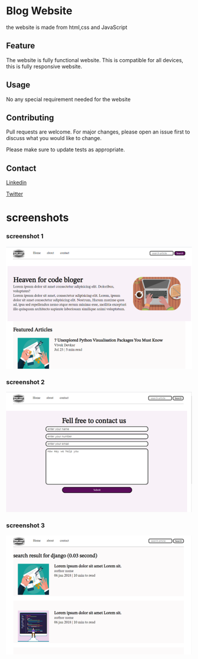 # Blog Website

the website is made from html,css and JavaScript

## Feature

The website is fully functional website.
This is compatible for all devices, this is fully responsive website.


## Usage

No any special requirement needed for the website

## Contributing
Pull requests are welcome. For major changes, please open an issue first to discuss what you would like to change.

Please make sure to update tests as appropriate.

## Contact
[Linkedin](https://www.linkedin.com/in/vivekdevkar123)

[Twitter](https://www.twitter.com/vivekdevkar123)

# screenshots

### screenshot 1
![screenshot](/screenshot/screenshot_01.png)

### screenshot 2
![screenshot](/screenshot/screenshot_02.png)

### screenshot 3
![screenshot](/screenshot/screenshot_03.png)
